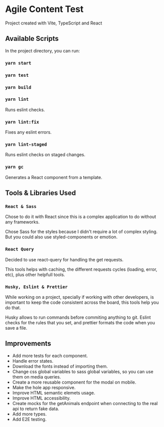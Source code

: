 # Agile Content Test

Project created with Vite, TypeScript and React

## Available Scripts

In the project directory, you can run:

### `yarn start`

### `yarn test`

### `yarn build`

### `yarn lint`

Runs eslint checks.

### `yarn lint:fix`

Fixes any eslint errors.

### `yarn lint-staged`

Runs eslint checks on staged changes.

### `yarn gc`

Generates a React component from a template.

## Tools & Libraries Used

### `React & Sass`

Chose to do it with React since this is a complex application to do without any frameworks.

Chose Sass for the styles because I didn't require a lot of complex styling. But you could also use
styled-components or emotion.

### `React Query`

Decided to use react-query for handling the get requests.

This tools helps with caching, the different requests cycles (loading, error, etc), plus other
helpfull tools.

### `Husky, Eslint & Prettier`

While working on a project, specially if working with other developers, is important to keep the
code consistent across the board, this tools help you do that.

Husky allows to run commands before commiting anything to git. Eslint checks for the rules that you
set, and prettier formats the code when you save a file.

## Improvements

- Add more tests for each component.
- Handle error states.
- Download the fonts instead of importing them.
- Change css global variables to sass global variables, so you can use them on media queries.
- Create a more reusable component for the modal on mobile.
- Make the hole app responsive.
- Improve HTML semantic elemets usage.
- Improve HTML accessibility.
- Create mocks for the getAnimals endpoint when connecting to the real api to return fake data.
- Add more types.
- Add E2E testing.
